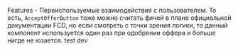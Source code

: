 Features - Переиспользуемые взаимодействия с пользователем. То есть, `AcceptOfferButton` тоже можно считать фичей в плане официальной документации FCD, но если смотреть с точки зрения логики, то данный компонент используется один раз при одобрении оффера и больше нигде не юзается. test dev

